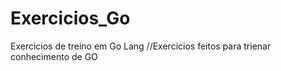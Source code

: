 # Exercicios_Go
Exercicios de treino em Go Lang
//Exercicios feitos para trienar conhecimento de GO
